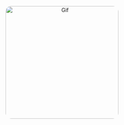 
<p align="center">
  <img src="https://github.com/SpagettiesWeb/SpagettiesWeb/blob/main/0929_1_.gif" alt="Gif" style="border-radius: 15px; width: 300px; height: auto;"> 
</p>
